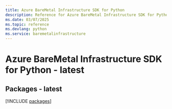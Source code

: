 ```yaml
---
title: Azure BareMetal Infrastructure SDK for Python
description: Reference for Azure BareMetal Infrastructure SDK for Python
ms.date: 03/07/2025
ms.topic: reference
ms.devlang: python
ms.service: baremetalinfrastructure
---
```

# Azure BareMetal Infrastructure SDK for Python - latest
## Packages - latest
[!INCLUDE [packages](baremetal-infrastructure-index.md)]